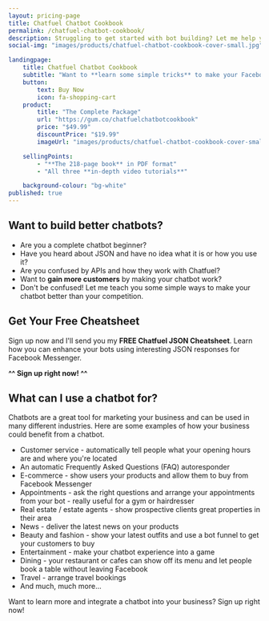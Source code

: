 ```yaml
---
layout: pricing-page
title: Chatfuel Chatbot Cookbook
permalink: /chatfuel-chatbot-cookbook/
description: Struggling to get started with bot building? Let me help you.
social-img: "images/products/chatfuel-chatbot-cookbook-cover-small.jpg"

landingpage:
    title: Chatfuel Chatbot Cookbook
    subtitle: "Want to **learn some simple tricks** to make your Facebook Messenger bots **better than your competition**?"
    button:
        text: Buy Now
        icon: fa-shopping-cart
    product:
        title: "The Complete Package"
        url: "https://gum.co/chatfuelchatbotcookbook"
        price: "$49.99"
        discountPrice: "$19.99"
        imageUrl: "images/products/chatfuel-chatbot-cookbook-cover-small.jpg"

    sellingPoints:
        - "**The 218-page book** in PDF format"
        - "All three **in-depth video tutorials**"

    background-colour: "bg-white"
published: true
---
```


## Want to build better chatbots?

* Are you a complete chatbot beginner?
* Have you heard about JSON and have no idea what it is or how you use it?
* Are you confused by APIs and how they work with Chatfuel?
* Want to **gain more customers** by making your chatbot work?
* Don't be confused! Let me teach you some simple ways to make your chatbot better than your competition.

## Get Your Free Cheatsheet
Sign up now and I'll send you my **FREE Chatfuel JSON Cheatsheet**. Learn how you can enhance your bots using interesting JSON responses for Facebook Messenger.

**^^ Sign up right now! ^^**

## What can I use a chatbot for?

Chatbots are a great tool for marketing your business and can be used in many different industries. Here are some examples of how your business could benefit from a chatbot.

* Customer service - automatically tell people what your opening hours are and where you're located
* An automatic Frequently Asked Questions (FAQ) autoresponder
* E-commerce - show users your products and allow them to buy from Facebook Messenger
* Appointments - ask the right questions and arrange your appointments from your bot - really useful for a gym or hairdresser
* Real estate / estate agents - show prospective clients great properties in their area
* News - deliver the latest news on your products
* Beauty and fashion - show your latest outfits and use a bot funnel to get your customers to buy
* Entertainment - make your chatbot experience into a game
* Dining - your restaurant or cafes can show off its menu and let people book a table without leaving Facebook
* Travel - arrange travel bookings
* And much, much more...

Want to learn more and integrate a chatbot into your business? Sign up right now!
